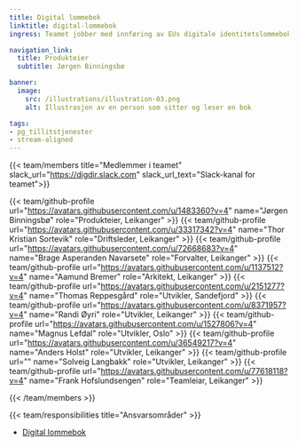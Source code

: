 ```yaml
---
title: Digital lommebok
linktitle: digital-lommebok
ingress: Teamet jobber med innføring av EUs digitale identitetslommebok, inkludert etablering av den [nasjonale sandkassen](https://docs.digdir.no/docs/lommebok/lommebok_om.html) for utprøving og varig infrastruktur.

navigation_link:
  title: Produkteier
  subtitle: Jørgen Binningsbø

banner:
  image:
    src: /illustrations/illustration-03.png
    alt: Illustrasjon av en person som sitter og leser en bok

tags:
- pg_tillitstjenester
- stream-aligned
---
```


{{< team/members title="Medlemmer i teamet" slack_url="https://digdir.slack.com" slack_url_text="Slack-kanal for teamet">}}

  {{< team/github-profile url="https://avatars.githubusercontent.com/u/1483360?v=4" name="Jørgen Binningsbø" role="Produkteier,  Leikanger" >}}
  {{< team/github-profile url="https://avatars.githubusercontent.com/u/33317342?v=4" name="Thor Kristian Sortevik" role="Driftsleder, Leikanger" >}}
  {{< team/github-profile url="https://avatars.githubusercontent.com/u/72668683?v=4" name="Brage Asperanden Navarsete" role="Forvalter, Leikanger" >}}
  {{< team/github-profile url="https://avatars.githubusercontent.com/u/1137512?v=4" name="Aamund Bremer" role="Arkitekt, Leikanger" >}}
  {{< team/github-profile url="https://avatars.githubusercontent.com/u/2151277?v=4" name="Thomas Reppesgård" role="Utvikler, Sandefjord" >}}
  {{< team/github-profile url="https://avatars.githubusercontent.com/u/8371957?v=4" name="Randi Øyri" role="Utvikler, Leikanger" >}}
  {{< team/github-profile url="https://avatars.githubusercontent.com/u/1527806?v=4" name="Magnus Lefdal" role="Utvikler, Oslo" >}}
  {{< team/github-profile url="https://avatars.githubusercontent.com/u/36549217?v=4" name="Anders Holst" role="Utvikler, Leikanger" >}}
  {{< team/github-profile url="" name="Solveig Langbakk" role="Utvikler, Leikanger" >}}
  {{< team/github-profile url="https://avatars.githubusercontent.com/u/77618118?v=4" name="Frank Hofslundsengen" role="Teamleiar, Leikanger" >}}

{{< /team/members >}}

{{< team/responsibilities title="Ansvarsområder" >}}

- [Digital lommebok](https://samarbeid.digdir.no/digital-lommebok/digitale-lommeboker/2897)
